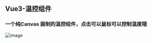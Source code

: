 
## Vue3-温控组件 
### 一个纯Canvas 画制的温控组件，点击可以鼠标可以控制温度哦
![image](https://github.com/jiasoft/temperature-controller/assets/5137102/cb011ea0-6ce9-45b3-a2c8-ff6637fd0dd9)
